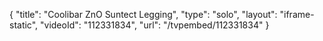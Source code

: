 {
    "title": "Coolibar ZnO Suntect Legging",
    "type": "solo",
    "layout": "iframe-static",
    "videoId": "112331834",
    "url": "\/tvpembed\/112331834"
}